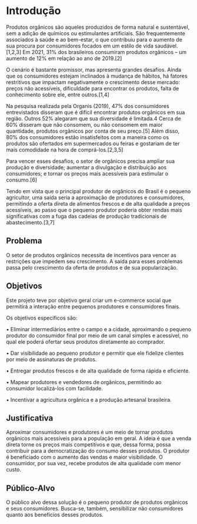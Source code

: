 # Introdução

Produtos orgânicos são aqueles produzidos de forma natural e sustentável, sem a adição de químicos ou estimulantes artificiais. São frequentemente associados à saúde e ao bem-estar, o que contribuiu para o aumento de sua procura por consumidores focados em um estilo de vida saudável.[1,2,3] Em 2021, 31% dos brasileiros consumiram produtos orgânicos – um aumento de 12% em relação ao ano de 2019.[2]
	
O cenário é bastante promissor, mas apresenta grandes desafios. Ainda que os consumidores estejam inclinados à mudança de hábitos, há fatores restritivos que impactam negativamente o crescimento desse mercado: preços não acessíveis, dificuldade para encontrar os produtos, falta de conhecimento sobre ele, entre outros.[1,4]
	 
Na pesquisa realizada pela Organis (2019), 47% dos consumidores entrevistados disseram que é difícil encontrar produtos orgânicos em sua região. Outros 52% alegaram que sua diversidade é limitada.4 Cerca de 60% disseram que não consomem, ou não consomem em maior quantidade, produtos orgânicos por conta de seu preço.[5] Além disso, 80% dos consumidores estão insatisfeitos com a maneira como os produtos são ofertados em supermercados ou feiras e gostariam de ter mais comodidade na hora de comprá-los.[2,3,5]
		
Para vencer esses desafios, o setor de orgânicos precisa ampliar sua produção e diversidade; aumentar a divulgação e distribuição aos consumidores; e tornar os preços mais acessíveis para estimular o consumo.[6]
		
Tendo em vista que o principal produtor de orgânicos do Brasil é o pequeno agricultor, uma saída seria a aproximação de produtores e consumidores, permitindo a oferta direta de alimentos frescos e de alta qualidade a preços acessíveis, ao passo que o pequeno produtor poderia obter rendas mais significativas com a fuga das cadeias de produção tradicionais de abastecimento.[3,7]

## Problema
O setor de produtos orgânicos necessita de incentivos para vencer as restrições que impedem seu crescimento. A saída para esses problemas passa pelo crescimento da oferta de produtos e de sua popularização.

## Objetivos

Este projeto teve por objetivo geral criar um e-commerce social que permitirá a interação entre pequenos produtores e consumidores finais. 

Os objetivos específicos são:

• Eliminar intermediários entre o campo e a cidade, aproximando o pequeno produtor do consumidor final por meio de um canal simples e acessível, no qual ele poderá ofertar seus produtos diretamente ao comprador.

• Dar visibilidade ao pequeno produtor e permitir que ele fidelize clientes por meio de assinaturas de produtos.

• Entregar produtos frescos e de alta qualidade de forma rápida e eficiente.

• Mapear produtores e vendedores de orgânicos, permitindo ao consumidor localizá-los com facilidade. 

• Incentivar a agricultura orgânica e a produção artesanal brasileira.


## Justificativa

Aproximar consumidores e produtores é um meio de tornar produtos orgânicos mais acessíveis para a população em geral. A ideia é que a venda direta torne os preços mais competitivos e que, dessa forma, possa contribuir para a democratização do consumo desses produtos. O produtor é beneficiado com o aumento das vendas e maior visibilidade. O consumidor, por sua vez, recebe produtos de alta qualidade com menor custo.

## Público-Alvo

O público alvo dessa solução é o pequeno produtor de produtos orgânicos e seus consumidores. Busca-se, também, sensibilizar não consumidores quanto aos benefícios desses produtos.
